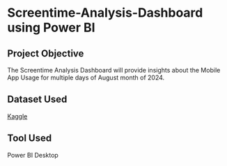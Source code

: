 # Screentime-Analysis-Dashboard using Power BI
## Project Objective
The Screentime Analysis Dashboard will provide insights about the Mobile App Usage for multiple days of August month of 2024.

## Dataset Used
<a href="https://www.kaggle.com/datasets/anandshaw2001/mobile-apps-screentime-analysis">Kaggle</a>

## Tool Used
Power BI Desktop

